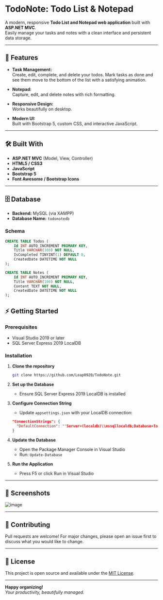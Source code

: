 # TodoNote: Todo List & Notepad

A modern, responsive **Todo List and Notepad web application** built with **ASP.NET MVC**.  
Easily manage your tasks and notes with a clean interface and persistent data storage.

---

## 🚀 Features

- **Task Management:**  
  Create, edit, complete, and delete your todos. Mark tasks as done and see them move to the bottom of the list with a satisfying animation.

- **Notepad:**  
  Capture, edit, and delete notes with rich formatting.

- **Responsive Design:**  
  Works beautifully on desktop.

- **Modern UI:**  
  Built with Bootstrap 5, custom CSS, and interactive JavaScript.

---

## 🛠️ Built With

- **ASP.NET MVC** (Model, View, Controller)
- **HTML5 / CSS3**
- **JavaScript**
- **Bootstrap 5**
- **Font Awesome / Bootstrap Icons**

---

## 🗄️ Database

- **Backend:** MySQL (via XAMPP)
- **Database Name:** `todonotedb`

### **Schema**

```sql
CREATE TABLE Todos (
    Id INT AUTO_INCREMENT PRIMARY KEY,
    Title VARCHAR(100) NOT NULL,
    IsCompleted TINYINT(1) DEFAULT 0,
    CreatedDate DATETIME NOT NULL
);

CREATE TABLE Notes (
    Id INT AUTO_INCREMENT PRIMARY KEY,
    Title VARCHAR(100) NOT NULL,
    Content TEXT NOT NULL,
    CreatedDate DATETIME NOT NULL
);
```

## ⚡ Getting Started

### Prerequisites
- Visual Studio 2019 or later
- SQL Server Express 2019 LocalDB

### Installation

1. **Clone the repository**
   ```bash
   git clone https://github.com/Leap0920/TodoNote.git
   ```

2. **Set up the Database**
   - Ensure SQL Server Express 2019 LocalDB is installed

3. **Configure Connection String**
   - Update `appsettings.json` with your LocalDB connection:
   ```json
   "ConnectionStrings": {
     "DefaultConnection": ""Server=(localdb)\\mssqllocaldb;Database=TodoNoteDb;Trusted_Connection=True;MultipleActiveResultSets=true""
   }
   ```

4. **Update the Database**
   - Open the Package Manager Console in Visual Studio
   - Run: `Update-Database`

5. **Run the Application**
   - Press F5 or click Run in Visual Studio

---

## 📸 Screenshots

![image](https://github.com/user-attachments/assets/612a95e5-f2d2-457a-b675-638389543277)

---

## 🤝 Contributing

Pull requests are welcome! For major changes, please open an issue first to discuss what you would like to change.

---

## 📄 License

This project is open source and available under the [MIT License](LICENSE).

---

**Happy organizing!**  
_Your productivity, beautifully managed._
